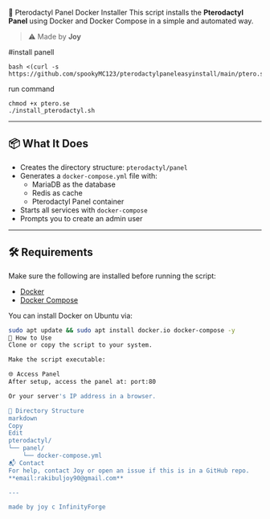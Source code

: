 🐉 Pterodactyl Panel Docker Installer
This script installs the **Pterodactyl Panel** using Docker and Docker Compose in a simple and automated way.

> ⚠️ Made by **Joy**


#install panell
```plaintext 
bash <(curl -s https://github.com/spookyMC123/pterodactylpaneleasyinstall/main/ptero.se)
```
run command
```plaintext 
chmod +x ptero.se
./install_pterodactyl.sh

```


---

## 📦 What It Does

- Creates the directory structure: `pterodactyl/panel`
- Generates a `docker-compose.yml` file with:
  - MariaDB as the database
  - Redis as cache
  - Pterodactyl Panel container
- Starts all services with `docker-compose`
- Prompts you to create an admin user

---

## 🛠️ Requirements

Make sure the following are installed before running the script:

- [Docker](https://docs.docker.com/get-docker/)
- [Docker Compose](https://docs.docker.com/compose/install/)

You can install Docker on Ubuntu via:

```bash
sudo apt update && sudo apt install docker.io docker-compose -y
🚀 How to Use
Clone or copy the script to your system.

Make the script executable:

🌐 Access Panel
After setup, access the panel at: port:80

Or your server's IP address in a browser.

📁 Directory Structure
markdown
Copy
Edit
pterodactyl/
└── panel/
    └── docker-compose.yml
📬 Contact
For help, contact Joy or open an issue if this is in a GitHub repo.
**email:rakibuljoy90@gmail.com**

---

made by joy c InfinityForge
